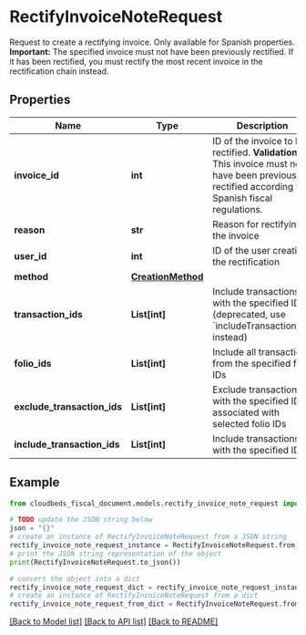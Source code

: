 # RectifyInvoiceNoteRequest

Request to create a rectifying invoice. Only available for Spanish properties.  **Important:** The specified invoice must not have been previously rectified. If it has been rectified, you must rectify the most recent invoice in the rectification chain instead. 

## Properties

Name | Type | Description | Notes
------------ | ------------- | ------------- | -------------
**invoice_id** | **int** | ID of the invoice to be rectified.  **Validation:** This invoice must not have been previously rectified according to Spanish fiscal regulations.  | 
**reason** | **str** | Reason for rectifying the invoice | [optional] 
**user_id** | **int** | ID of the user creating the rectification | [optional] 
**method** | [**CreationMethod**](CreationMethod.md) |  | 
**transaction_ids** | **List[int]** | Include transactions with the specified IDs (deprecated, use &#x60;includeTransactionIds&#x60; instead) | [optional] 
**folio_ids** | **List[int]** | Include all transactions from the specified folio IDs | [optional] 
**exclude_transaction_ids** | **List[int]** | Exclude transactions with the specified IDs associated with selected folio IDs | [optional] 
**include_transaction_ids** | **List[int]** | Include transactions with the specified IDs | [optional] 

## Example

```python
from cloudbeds_fiscal_document.models.rectify_invoice_note_request import RectifyInvoiceNoteRequest

# TODO update the JSON string below
json = "{}"
# create an instance of RectifyInvoiceNoteRequest from a JSON string
rectify_invoice_note_request_instance = RectifyInvoiceNoteRequest.from_json(json)
# print the JSON string representation of the object
print(RectifyInvoiceNoteRequest.to_json())

# convert the object into a dict
rectify_invoice_note_request_dict = rectify_invoice_note_request_instance.to_dict()
# create an instance of RectifyInvoiceNoteRequest from a dict
rectify_invoice_note_request_from_dict = RectifyInvoiceNoteRequest.from_dict(rectify_invoice_note_request_dict)
```
[[Back to Model list]](../README.md#documentation-for-models) [[Back to API list]](../README.md#documentation-for-api-endpoints) [[Back to README]](../README.md)


